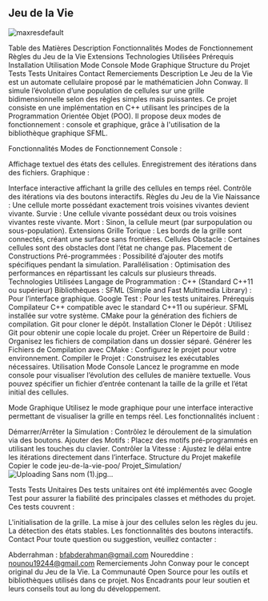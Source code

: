 ## Jeu de la Vie
![maxresdefault](https://github.com/user-attachments/assets/7ffce74a-a869-41fb-890c-7b46ef3d49d5)

Table des Matières
Description
Fonctionnalités
Modes de Fonctionnement
Règles du Jeu de la Vie
Extensions
Technologies Utilisées
Prérequis
Installation
Utilisation
Mode Console
Mode Graphique
Structure du Projet
Tests
Tests Unitaires
Contact
Remerciements
Description
Le Jeu de la Vie est un automate cellulaire proposé par le mathématicien John Conway. Il simule l’évolution d’une population de cellules sur une grille bidimensionnelle selon des règles simples mais puissantes. Ce projet consiste en une implémentation en C++ utilisant les principes de la Programmation Orientée Objet (POO). Il propose deux modes de fonctionnement : console et graphique, grâce à l'utilisation de la bibliothèque graphique SFML.

Fonctionnalités
Modes de Fonctionnement
Console :

Affichage textuel des états des cellules.
Enregistrement des itérations dans des fichiers.
Graphique :

Interface interactive affichant la grille des cellules en temps réel.
Contrôle des itérations via des boutons interactifs.
Règles du Jeu de la Vie
Naissance : Une cellule morte possédant exactement trois voisines vivantes devient vivante.
Survie : Une cellule vivante possédant deux ou trois voisines vivantes reste vivante.
Mort : Sinon, la cellule meurt (par surpopulation ou sous-population).
Extensions
Grille Torique : Les bords de la grille sont connectés, créant une surface sans frontières.
Cellules Obstacle : Certaines cellules sont des obstacles dont l’état ne change pas.
Placement de Constructions Pré-programmées : Possibilité d’ajouter des motifs spécifiques pendant la simulation.
Parallélisation : Optimisation des performances en répartissant les calculs sur plusieurs threads.
Technologies Utilisées
Langage de Programmation : C++ (Standard C++11 ou supérieur)
Bibliothèques :
SFML (Simple and Fast Multimedia Library) : Pour l’interface graphique.
Google Test : Pour les tests unitaires.
Prérequis
Compilateur C++ compatible avec le standard C++11 ou supérieur.
SFML installée sur votre système.
CMake pour la génération des fichiers de compilation.
Git pour cloner le dépôt.
Installation
Cloner le Dépôt : Utilisez Git pour obtenir une copie locale du projet.
Créer un Répertoire de Build : Organisez les fichiers de compilation dans un dossier séparé.
Générer les Fichiers de Compilation avec CMake : Configurez le projet pour votre environnement.
Compiler le Projet : Construisez les exécutables nécessaires.
Utilisation
Mode Console
Lancez le programme en mode console pour visualiser l’évolution des cellules de manière textuelle. Vous pouvez spécifier un fichier d’entrée contenant la taille de la grille et l’état initial des cellules.

Mode Graphique
Utilisez le mode graphique pour une interface interactive permettant de visualiser la grille en temps réel. Les fonctionnalités incluent :

Démarrer/Arrêter la Simulation : Contrôlez le déroulement de la simulation via des boutons.
Ajouter des Motifs : Placez des motifs pré-programmés en utilisant les touches du clavier.
Contrôler la Vitesse : Ajustez le délai entre les itérations directement dans l’interface.
Structure du Projet
makefile
Copier le code
jeu-de-la-vie-poo/
Projet_Simulation/
![Uploading Sans nom (1).jpg…]()

Tests
Tests Unitaires
Des tests unitaires ont été implémentés avec Google Test pour assurer la fiabilité des principales classes et méthodes du projet. Ces tests couvrent :

L'initialisation de la grille.
La mise à jour des cellules selon les règles du jeu.
La détection des états stables.
Les fonctionnalités des boutons interactifs.
Contact
Pour toute question ou suggestion, veuillez contacter :

Abderrahman : bfabderahman@gmail.com
Noureddine : nounou19244@gmail.com
Remerciements
John Conway pour le concept original du Jeu de la Vie.
La Communauté Open Source pour les outils et bibliothèques utilisés dans ce projet.
Nos Encadrants pour leur soutien et leurs conseils tout au long du développement.
